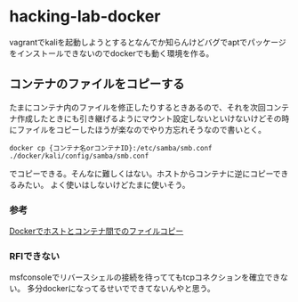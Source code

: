 # hacking-lab-docker

vagrantでkaliを起動しようとするとなんでか知らんけどバグでaptでパッケージをインストールできないのでdockerでも動く環境を作る。

## コンテナのファイルをコピーする
たまにコンテナ内のファイルを修正したりするときあるので、それを次回コンテナ作成したときにも引き継げるようにマウント設定しないといけないけどその時にファイルをコピーしたほうが楽なのでやり方忘れそうなので書いとく。

```
docker cp {コンテナ名orコンテナID}:/etc/samba/smb.conf ./docker/kali/config/samba/smb.conf
```
でコピーできる。そんなに難しくはない。ホストからコンテナに逆にコピーできるみたい。
よく使いはしないけどたまに使いそう。

### 参考
[Dockerでホストとコンテナ間でのファイルコピー](https://qiita.com/gologo13/items/7e4e404af80377b48fd5)

### RFIできない

msfconsoleでリバースシェルの接続を待っててもtcpコネクションを確立できない。
多分dockerになってるせいでできてないんやと思う。
